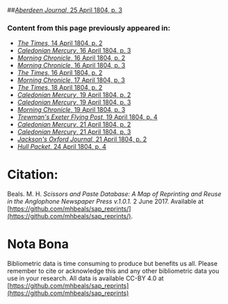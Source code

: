##[*Aberdeen Journal*, 25 April 1804, p. 3](https://mhbeals.github.io/sap_html/Aberdeen-Journal/Aberdeen-Journal-25-April-1804-p-3)

### Content from this page previously appeared in:
+ [*The Times*, 14 April 1804, p. 2](https://mhbeals.github.io/sap_html/The-Times/The-Times-14-April-1804-p-2)
+ [*Caledonian Mercury*, 16 April 1804, p. 3](https://mhbeals.github.io/sap_html/Caledonian-Mercury/Caledonian-Mercury-16-April-1804-p-3)
+ [*Morning Chronicle*, 16 April 1804, p. 2](https://mhbeals.github.io/sap_html/Morning-Chronicle/Morning-Chronicle-16-April-1804-p-2)
+ [*Morning Chronicle*, 16 April 1804, p. 3](https://mhbeals.github.io/sap_html/Morning-Chronicle/Morning-Chronicle-16-April-1804-p-3)
+ [*The Times*, 16 April 1804, p. 2](https://mhbeals.github.io/sap_html/The-Times/The-Times-16-April-1804-p-2)
+ [*Morning Chronicle*, 17 April 1804, p. 3](https://mhbeals.github.io/sap_html/Morning-Chronicle/Morning-Chronicle-17-April-1804-p-3)
+ [*The Times*, 18 April 1804, p. 2](https://mhbeals.github.io/sap_html/The-Times/The-Times-18-April-1804-p-2)
+ [*Caledonian Mercury*, 19 April 1804, p. 2](https://mhbeals.github.io/sap_html/Caledonian-Mercury/Caledonian-Mercury-19-April-1804-p-2)
+ [*Caledonian Mercury*, 19 April 1804, p. 3](https://mhbeals.github.io/sap_html/Caledonian-Mercury/Caledonian-Mercury-19-April-1804-p-3)
+ [*Morning Chronicle*, 19 April 1804, p. 3](https://mhbeals.github.io/sap_html/Morning-Chronicle/Morning-Chronicle-19-April-1804-p-3)
+ [*Trewman's Exeter Flying Post*, 19 April 1804, p. 4](https://mhbeals.github.io/sap_html/Trewman's-Exeter-Flying-Post/Trewman's-Exeter-Flying-Post-19-April-1804-p-4)
+ [*Caledonian Mercury*, 21 April 1804, p. 2](https://mhbeals.github.io/sap_html/Caledonian-Mercury/Caledonian-Mercury-21-April-1804-p-2)
+ [*Caledonian Mercury*, 21 April 1804, p. 3](https://mhbeals.github.io/sap_html/Caledonian-Mercury/Caledonian-Mercury-21-April-1804-p-3)
+ [*Jackson's Oxford Journal*, 21 April 1804, p. 2](https://mhbeals.github.io/sap_html/Jackson's-Oxford-Journal/Jackson's-Oxford-Journal-21-April-1804-p-2)
+ [*Hull Packet*, 24 April 1804, p. 4](https://mhbeals.github.io/sap_html/Hull-Packet/Hull-Packet-24-April-1804-p-4)
                    
# Citation: 

Beals. M. H. *Scissors and Paste Database: A Map of Reprinting and Reuse in the Anglophone Newspaper Press v.1.0.1.* 2 June 2017. Available at [https://github.com/mhbeals/sap_reprints/](https://github.com/mhbeals/sap_reprints/). 
                    
# Nota Bona

Bibliometric data is time consuming to produce but benefits us all. Please remember to cite or acknowledge this and any other bibliometric data you use in your research. All data is available CC-BY 4.0 at [https://github.com/mhbeals/sap_reprints](https://github.com/mhbeals/sap_reprints)
